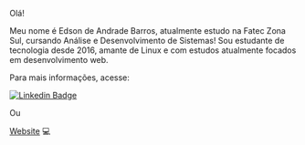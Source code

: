 Olá! 

Meu nome é Edson de Andrade Barros, atualmente estudo na Fatec Zona Sul, cursando Análise e Desenvolvimento de Sistemas! Sou estudante de tecnologia desde 2016, amante de Linux e com estudos atualmente focados em desenvolvimento web. 

Para mais informações, acesse: 

[![Linkedin Badge](https://img.shields.io/badge/-LinkedIn-blue?style=flat-square&logo=Linkedin&logoColor=white&link=https://www.linkedin.com/in/edsonabarros)](https://www.linkedin.com/in/edsonabarros)

Ou

[Website](https://edsonabarros.github.io/) 💻 
